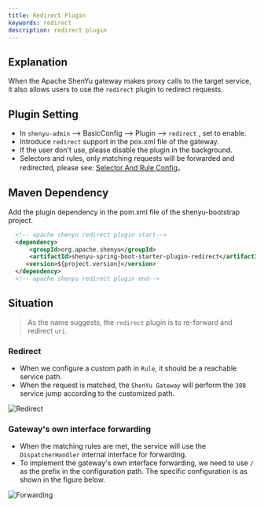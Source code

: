 ```yaml
---
title: Redirect Plugin
keywords: redirect
description: redirect plugin
---
```


## Explanation

When the Apache ShenYu gateway makes proxy calls to the target service, it also allows users to use the `redirect` plugin to redirect requests.

## Plugin Setting

* In `shenyu-admin` --> BasicConfig --> Plugin --> `redirect` , set to enable.
* Introduce `redirect` support in the pox.xml file of the gateway.
* If the user don't use, please disable the plugin in the background.
* Selectors and rules, only matching requests will be forwarded and redirected, please see: [Selector And Rule Config](../selector-and-rule)。

## Maven Dependency

Add the plugin dependency in the pom.xml file of the shenyu-bootstrap project.

```xml
  <!-- apache shenyu redirect plugin start-->
  <dependency>
      <groupId>org.apache.shenyu</groupId>
      <artifactId>shenyu-spring-boot-starter-plugin-redirect</artifactId>
     <version>${project.version}</version>
  </dependency>
  <!-- apache shenyu redirect plugin end-->
```

## Situation

> As the name suggests, the `redirect` plugin is to re-forward and redirect `uri`.

### Redirect

* When we configure a custom path in `Rule`, it should be a reachable service path.
* When the request is matched, the `ShenYu Gateway` will perform the `308` service jump according to the customized path.

![Redirect](/img/shenyu/plugin/redirect/redirect-01.png)

### Gateway's own interface forwarding

* When the matching rules are met, the service will use the `DispatcherHandler` internal interface for forwarding.
* To implement the gateway's own interface forwarding, we need to use `/` as the prefix in the configuration path. The specific configuration is as shown in the figure below.

![Forwarding](/img/shenyu/plugin/redirect/redirect-02.png)
